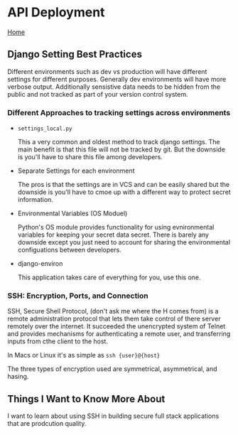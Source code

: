 # API Deployment

[Home](../index.md)

## Django Setting Best Practices

Different environments such as dev vs production will have different settings for different purposes. Generally dev environments will have more verbose output. Additionally sensistive data needs to be hidden from the public and not tracked as part of your version control system.

### Different Approaches to tracking settings across environments

- `settings_local.py`

   This a very common and oldest method to track django settings. The main benefit is that this file will not be tracked by git. But the downside is you'll have to share this file among developers.

- Separate Settings for each environment

   The pros is that the settings are in VCS and can be easily shared but the downside is you'll have to cmoe up with a different way to protect secret information.

- Environmental Variables (OS Moduel)

   Python's OS module provides functionality for using evnironmental variables for keeping your secret data secret. There is barely any downside except you just need to account for sharing the environmental configuations between developers.

- django-environ

   This application takes care of everything for you, use this one.

### SSH: Encryption, Ports, and Connection

SSH, Secure Shell Protocol, (don't ask me where the H comes from) is a remote administration protocol that lets them take control of there server remotely over the internet. It succeeded the unencrypted system of Telnet and provides mechanisms for authenticating a remote user, and transferring inputs from cthe client to the host.

In Macs or Linux it's as simple as  `ssh {user}@{host}`

The three types of encryption used are symmetrical, asymmetrical, and hasing.

## Things I Want to Know More About

I want to learn about using SSH in building secure full stack applications that are prodcution quality.
